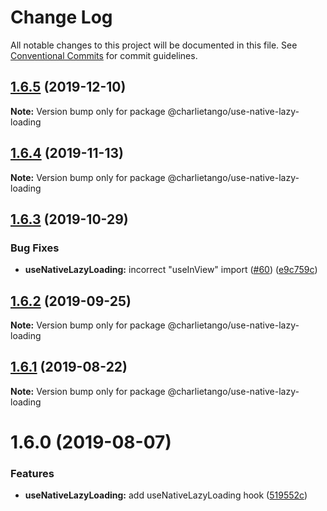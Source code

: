 # Change Log

All notable changes to this project will be documented in this file.
See [Conventional Commits](https://conventionalcommits.org) for commit guidelines.

## [1.6.5](https://github.com/charlie-tango/hooks/compare/@charlietango/use-native-lazy-loading@1.6.4...@charlietango/use-native-lazy-loading@1.6.5) (2019-12-10)

**Note:** Version bump only for package @charlietango/use-native-lazy-loading

## [1.6.4](https://github.com/charlie-tango/hooks/compare/@charlietango/use-native-lazy-loading@1.6.3...@charlietango/use-native-lazy-loading@1.6.4) (2019-11-13)

**Note:** Version bump only for package @charlietango/use-native-lazy-loading

## [1.6.3](https://github.com/charlie-tango/hooks/compare/@charlietango/use-native-lazy-loading@1.6.2...@charlietango/use-native-lazy-loading@1.6.3) (2019-10-29)

### Bug Fixes

- **useNativeLazyLoading:** incorrect "useInView" import ([#60](https://github.com/charlie-tango/hooks/issues/60)) ([e9c759c](https://github.com/charlie-tango/hooks/commit/e9c759c))

## [1.6.2](https://github.com/charlie-tango/hooks/compare/@charlietango/use-native-lazy-loading@1.6.1...@charlietango/use-native-lazy-loading@1.6.2) (2019-09-25)

**Note:** Version bump only for package @charlietango/use-native-lazy-loading

## [1.6.1](https://github.com/charlie-tango/hooks/compare/@charlietango/use-native-lazy-loading@1.6.0...@charlietango/use-native-lazy-loading@1.6.1) (2019-08-22)

**Note:** Version bump only for package @charlietango/use-native-lazy-loading

# 1.6.0 (2019-08-07)

### Features

- **useNativeLazyLoading:** add useNativeLazyLoading hook ([519552c](https://github.com/charlie-tango/hooks/commit/519552c))
